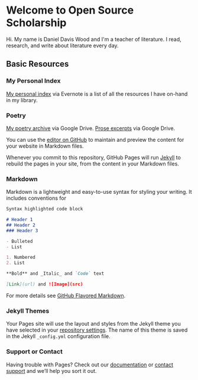 # Welcome to Open Source Scholarship

Hi. My name is Daniel Davis Wood and I'm a teacher of literature. I read, research, and write about literature every day.


## Basic Resources

### My Personal Index

[My personal index](https://www.evernote.com/shard/s192/sh/4cc64c94-92be-4502-9312-79fabdcc859b/1dc522c07efe5e51e4e969f851cd1f0a) via Evernote is a list of all the resources I have on-hand in my library.

### Poetry
[My poetry archive](https://drive.google.com/open?id=0B_FDz9fGePxpMnhENHFrWjBWTGc) via Google Drive.
[Prose excerpts](https://drive.google.com/open?id=0B_FDz9fGePxpZzZITFVZSFBMZEU) via Google Drive.

You can use the [editor on GitHub](https://github.com/danieldaviswood/danieldaviswood.github.io/edit/master/index.md) to maintain and preview the content for your website in Markdown files.

Whenever you commit to this repository, GitHub Pages will run [Jekyll](https://jekyllrb.com/) to rebuild the pages in your site, from the content in your Markdown files.

### Markdown

Markdown is a lightweight and easy-to-use syntax for styling your writing. It includes conventions for

```markdown
Syntax highlighted code block

# Header 1
## Header 2
### Header 3

- Bulleted
- List

1. Numbered
2. List

**Bold** and _Italic_ and `Code` text

[Link](url) and ![Image](src)
```

For more details see [GitHub Flavored Markdown](https://guides.github.com/features/mastering-markdown/).

### Jekyll Themes

Your Pages site will use the layout and styles from the Jekyll theme you have selected in your [repository settings](https://github.com/danieldaviswood/danieldaviswood.github.io/settings). The name of this theme is saved in the Jekyll `_config.yml` configuration file.

### Support or Contact

Having trouble with Pages? Check out our [documentation](https://help.github.com/categories/github-pages-basics/) or [contact support](https://github.com/contact) and we’ll help you sort it out.
